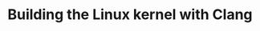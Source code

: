 ---
categories:
- bkk19
description: Linaro has been building on KernelCI to handle continuous integration
  of the Linux kernel with multiple different compilers and compiler versions. This
  is used for catching regressions upstream in the Linux kernel and LLVM code bases.
  This helps ensure that Android and ChromeOS can reliably ship LTS branches of the
  kernel built with Clang. Come learn more about building Linux kernels with Clang,
  and how Linaro is helping enable this work via KernelCI.
image:
  featured: 'true'
  path: /assets/images/featured-images/bkk19/BKK19-112.png
session_attendee_num: '18'
session_id: BKK19-112
session_room: Session Room 1 (Lotus 1-2)
session_slot:
  end_time: '2019-04-01 15:25:00'
  start_time: '2019-04-01 15:00:00'
session_speakers:
- speaker_bio: Nick Desaulniers is a software engineer at Google working on compiling
    the Linux Kernel with Clang (and LLVM).<br><br>Nick has previously worked on TensorFlow’s
    Accelerated Linear Algebra (XLA) JIT compiler for Tensor Processing Units (TPUs),
    and the Linux kernel for the Nexus and Pixel phones while at Google.<br><br>Nick
    also hacked on open source projects like Firefox, Firefox OS, Emscripten, and
    Rust at Mozilla.<br><br>Contributing to Open Source software and an accessible
    Internet for all are some of the things that Nick is most passionate about.
  speaker_company: Google
  speaker_image: /assets/images/speakers/bkk19/nicholas-desaulniers.jpg
  speaker_location: ''
  speaker_name: Nicholas Desaulniers
  speaker_position: Software Engineer
  speaker_username: ndesaulniers
- speaker_bio: ''
  speaker_company: Google
  speaker_image: /assets/images/speakers/bkk19/tri-vo.jpg
  speaker_location: trong@android.com
  speaker_name: Tri Vo
  speaker_position: Software Engineer
  speaker_username: trong
session_track: Linux Kernel
tag: session
tags:
- Android
- Open Source Development
- Linux Kernel
- Validation and CI
title: Building the Linux kernel with Clang
---
